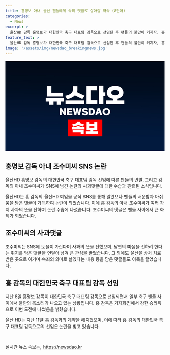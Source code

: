 ```yaml
---
title: 홍명보 아내 울산 팬들에게 속죄 댓글로 살아갈 약속 (8단어)
categories:
  - News
excerpt: >
  울산HD 감독 홍명보가 대한민국 축구 대표팀 감독으로 선임된 후 팬들의 불만이 커지자, 홍 감독의 아내가 SNS에 사과 댓글을 남기며 수습에 나섰다. 홍 감독과의 작별 기사가 올라온 후 팬들의 아쉬움이 남아있는 가운데, 조수미씨는 사과의 뜻을 전하며 팬들의 마음을 헤아려줬다. 지난 8일 대표팀 감독으로 선임된 홍 감독은 팬들의 불만을 겪고 있는 상황이며, 이에 대한축구협회(KFA)의 입장과 함께 홍 감독의 해명도 이어지고 있다.
feature_text: >
  울산HD 감독 홍명보가 대한민국 축구 대표팀 감독으로 선임된 후 팬들의 불만이 커지자, 홍 감독의 아내가 SNS에 사과 댓글을 남기며 수습에 나섰다. 홍 감독과의 작별 기사가 올라온 후 팬들의 아쉬움이 남아있는 가운데, 조수미씨는 사과의 뜻을 전하며 팬들의 마음을 헤아려줬다. 지난 8일 대표팀 감독으로 선임된 홍 감독은 팬들의 불만을 겪고 있는 상황이며, 이에 대한축구협회(KFA)의 입장과 함께 홍 감독의 해명도 이어지고 있다.
image: '/assets/img/newsdao_breakingnews.jpg'
---
```


<p><img src="/assets/img/newsdao_breakingnews.jpg" alt="flaretime 속보" /></p>

<h2 data-ke-size="size26">홍명보 감독 아내 조수미씨 SNS 논란</h2>

<p data-ke-size="size16">울산HD 홍명보 감독의 대한민국 축구 대표팀 감독 선임에 따른 팬들의 반발, 그리고 감독의 아내 조수미씨가 SNS에 남긴 논란의 사과댓글에 대한 수습과 관련된 소식입니다.</p>

<p data-ke-size="size16">울산HD는 홍 감독의 울산HD 퇴임을 공식 SNS를 통해 알렸으나 팬들의 서운함과 아쉬움을 담은 댓글이 가득하여 논란이 되었습니다. 이에 홍 감독의 아내 조수미씨가 여러 가지 사과의 뜻을 전하며 논란 수습에 나섰습니다. 조수미씨의 댓글은 팬들 사이에서 큰 화제가 되었습니다.</p>

<h2 data-ke-size="size26">조수미씨의 사과댓글</h2>

<p data-ke-size="size16">조수미씨는 SNS에 눈물이 가린다며 사과의 뜻을 전했으며, 남편의 마음을 전하려 한다는 취지를 담은 댓글을 연달아 남겨 큰 관심을 끌었습니다. 그 외에도 울산을 상처 치료 받은 곳으로 여기며 속죄의 의미로 살겠다는 내용 등을 담은 댓글들도 이목을 끌었습니다.</p>

<h2 data-ke-size="size26">홍 감독의 대한민국 축구 대표팀 감독 선임</h2>

<p data-ke-size="size16">지난 8일 홍명보 감독이 대한민국 축구 대표팀 감독으로 선임되면서 일부 축구 팬들 사이에서 불만의 목소리가 나오고 있는 상황입니다. 홍 감독은 기자회견에서 강한 승리욕으로 이번 도전에 나섰음을 밝혔습니다.</p>

<p data-ke-size="size16">울산 HD는 지난 11일 홍 감독과의 계약을 해지했으며, 이에 따라 홍 감독의 대한민국 축구 대표팀 감독으로의 선임은 논란을 빚고 있습니다.</p>

<p data-ke-size="size16">&nbsp;</p>
실시간 뉴스 속보는, <a href="https://newsdao.kr" rel="dofollow">https://newsdao.kr</a>



